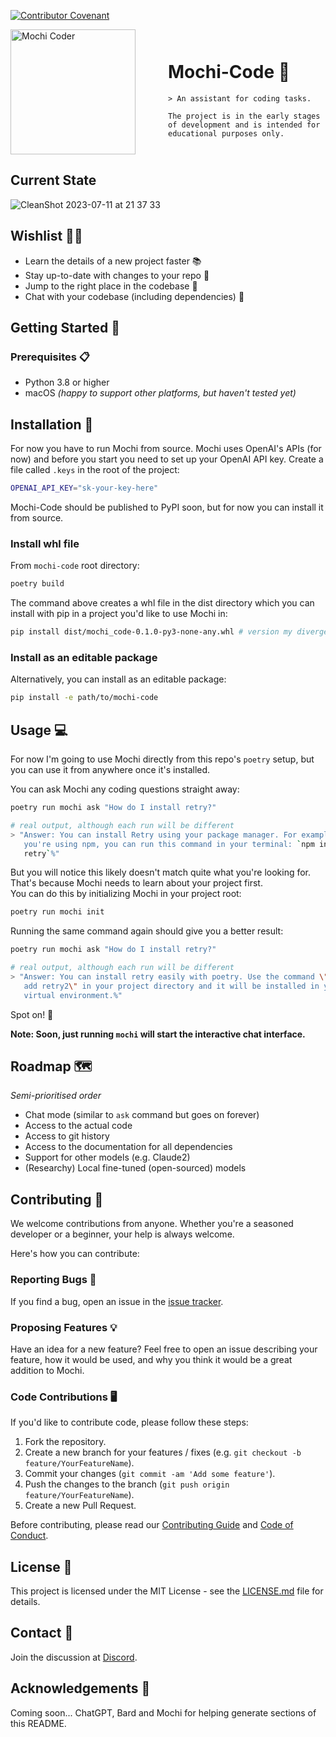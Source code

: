 [![Contributor Covenant](https://img.shields.io/badge/Contributor%20Covenant-2.1-4baaaa.svg)](CODE_OF_CONDUCT.md)

<div style="display: flex; align-items: center;">
   <div style="flex: 1;">
    <!-- Image -->
    <img src="https://github.com/MetaphoraStudios/mochi-code/assets/178898/441777f2-1670-4f7b-81a4-690f6056a1b3"
       alt="Mochi Coder" width="200" align="left">
  </div>
  <div style="flex: 1;">
    <!-- Text content -->
    <h1>Mochi-Code 👋</h1>

    > An assistant for coding tasks.
    
    The project is in the early stages of development and is intended for
    educational purposes only.
  </div>
</div>

## Current State

![CleanShot 2023-07-11 at 21 37 33](https://github.com/MetaphoraStudios/mochi-code/assets/178898/b613cf9d-4ff8-44a6-abc2-1492e3664f15)

## Wishlist 🧞‍♂️

- Learn the details of a new project faster 📚
- Stay up-to-date with changes to your repo 🔔
- Jump to the right place in the codebase 🔦
- Chat with your codebase (including dependencies) 💬

## Getting Started 🚀

### Prerequisites 📋

- Python 3.8 or higher
- macOS _(happy to support other platforms, but haven't tested yet)_

## Installation 🔧

For now you have to run Mochi from source.
Mochi uses OpenAI's APIs (for now) and before you start you need to set up your
OpenAI API key. Create a file called `.keys` in the root of the project:

```bash
OPENAI_API_KEY="sk-your-key-here"
```

Mochi-Code should be published to PyPI soon, but for now you can install it from
source.

### Install whl file

From `mochi-code` root directory:

```bash
poetry build
```

The command above creates a whl file in the dist directory which you can install
with pip in a project you'd like to use Mochi in:

```bash
pip install dist/mochi_code-0.1.0-py3-none-any.whl # version my diverge!
```

### Install as an editable package

Alternatively, you can install as an editable package:

```bash
pip install -e path/to/mochi-code
```

## Usage 💻

For now I'm going to use Mochi directly from this repo's `poetry` setup, but you
can use it from anywhere once it's installed.

You can ask Mochi any coding questions straight away:

```bash
poetry run mochi ask "How do I install retry?"

# real output, although each run will be different
> "Answer: You can install Retry using your package manager. For example, if
   you're using npm, you can run this command in your terminal: `npm install
   retry`%"
```

But you will notice this likely doesn't match quite what you're looking for.
That's because Mochi needs to learn about your project first.  
You can do this by initializing Mochi in your project root:

```bash
poetry run mochi init
```

Running the same command again should give you a better result:

```bash
poetry run mochi ask "How do I install retry?"

# real output, although each run will be different
> "Answer: You can install retry easily with poetry. Use the command \"poetry
   add retry2\" in your project directory and it will be installed in your
   virtual environment.%"
```

Spot on! 🎯

**Note: Soon, just running `mochi` will start the interactive chat interface.**

## Roadmap 🗺

_Semi-prioritised order_

- Chat mode (similar to `ask` command but goes on forever)
- Access to the actual code
- Access to git history
- Access to the documentation for all dependencies
- Support for other models (e.g. Claude2)
- (Researchy) Local fine-tuned (open-sourced) models

## Contributing 🤝

We welcome contributions from anyone.
Whether you're a seasoned developer or a beginner, your help is always welcome.

Here's how you can contribute:

### Reporting Bugs 🐛

If you find a bug, open an issue in the
[issue tracker](https://github.com/MetaphoraStudios/mochi-code/issues).

### Proposing Features 💡

Have an idea for a new feature? Feel free to open an issue describing your
feature, how it would be used, and why you think it would be a great addition to
Mochi.

### Code Contributions 🖥

If you'd like to contribute code, please follow these steps:

1. Fork the repository.
2. Create a new branch for your features / fixes (e.g.
   `git checkout -b feature/YourFeatureName`).
3. Commit your changes (`git commit -am 'Add some feature'`).
4. Push the changes to the branch (`git push origin feature/YourFeatureName`).
5. Create a new Pull Request.

Before contributing, please read our
[Contributing Guide](https://github.com/MetaphoraStudios/mochi-code/blob/main/CONTRIBUTING.md)
and
[Code of Conduct](https://github.com/MetaphoraStudios/mochi-code/blob/main/CODE_OF_CONDUCT.md).

## License 📝

This project is licensed under the MIT License - see the
[LICENSE.md](https://github.com/MetaphoraStudios/mochi-code/blob/main/LICENSE.md)
file for details.

## Contact 📧

Join the discussion at [Discord](https://discord.gg/kyy5ncWsMa).

## Acknowledgements 🙏

Coming soon...
ChatGPT, Bard and Mochi for helping generate sections of this README.
